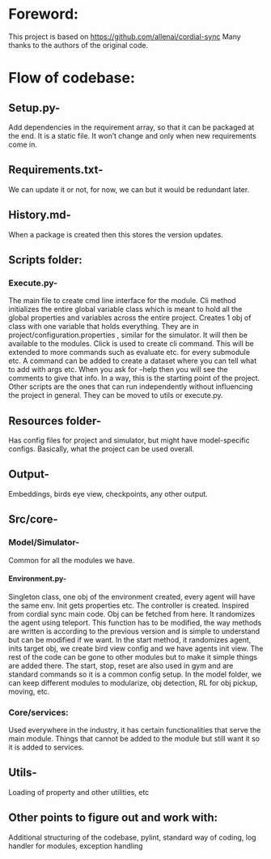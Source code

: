 # Foreword:

This project is based on https://github.com/allenai/cordial-sync
Many thanks to the authors of the original code.

# Flow of codebase:

## Setup.py- 
Add dependencies in the requirement array, so that it can be packaged at the end. It is a static file. It won’t change and only when new requirements come in.

## Requirements.txt- 
We can update it or not, for now, we can but it would be redundant later.

## History.md- 
When a package is created then this stores the version updates.

## Scripts folder:
### Execute.py-
The main file to create cmd line interface for the module. Cli method initializes the entire global variable class which is meant to hold all the global properties and variables across the entire project. Creates 1 obj of class with one variable that holds everything. They are in project/configuration.properties , similar for the simulator. It will then be available to the modules. Click is used to create cli command. This will be extended to more commands such as evaluate etc. for every submodule etc. A command can be added to create a dataset where you can tell what to add with args etc. When you ask for –help then you will see the comments to give that info. In a way, this is the starting point of the project. Other scripts are the ones that can run independently without influencing the project in general. They can be moved to utils or execute.py. 

## Resources folder-
Has config files for project and simulator, but might have model-specific configs. Basically, what the project can be used overall. 

## Output-
Embeddings, birds eye view, checkpoints, any other output. 

## Src/core-
### Model/Simulator-
Common for all the modules we have. 

#### Environment.py- 
Singleton class, one obj of the environment created, every agent will have the same env. Init gets properties etc. The controller is created. Inspired from cordial sync main code. Obj can be fetched from here. It randomizes the agent using teleport. This function has to be modified, the way methods are written is according to the previous version and is simple to understand but can be modified if we want. In the start method, it randomizes agent, inits target obj, we create bird view config and we have agents init view. The rest of the code can be gone to other modules but to make it simple things are added there. The start, stop, reset are also used in gym and are standard commands so it is a common config setup. 
In the model folder, we can keep different modules to modularize, obj detection, RL for obj pickup, moving, etc. 

### Core/services:
Used everywhere in the industry, it has certain functionalities that serve the main module. Things that cannot be added to the module but still want it so it is added to services. 

## Utils-
Loading of property and other utilities, etc



## Other points to figure out and work with:
Additional structuring of the codebase, pylint, standard way of coding, log handler for modules, exception handling
